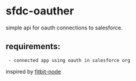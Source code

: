 # sfdc-oauther
simple api for oauth connections to salesforce.  

## requirements:
     - connected app using oauth in salesforce org


inspired by [fitbit-node](https://github.com/lukasolson/fitbit-node)
